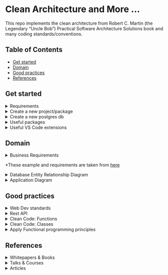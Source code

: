 # Clean Architecture and More ...

This repo implements the clean architecture from Robert C. Martin (the Legendary “Uncle Bob”) Practical Software Architecture Solutions book and many coding standards/conventions.

## Table of Contents
- [Get started](#get-started)
- [Domain](#domain)
- [Good practices](#good-practices)
- [References](#references)

## Get started

<details>
<summary>Requirements</summary>

- Install nvm
- Install node:
    - Run `nvm install <major.minor.patch>` E.g.: `nvm install 16.14.0`
    - Run `nvm use <major.minor.patch>` E.g.: `nvm use 16.14.0`
- For more details:
    - [Releases](https://nodejs.org/en/about/releases/)

</details>

<details>
<summary>Create a new project/package</summary>

- Create a source folder for your package:
    - all the characters in the package name must be lowercase
    - hyphens are allowed
    - package name length cannot exceed 214
    - See package naming rules [here](https://github.com/npm/validate-npm-package-name/#naming-rules)
- Run `npm init` in your project root folder (see package naming rules below)    
    ```
        package name: (clean-architecture-node) 
        version: (1.0.0)
        description: < your package description >
        entry point: (index.js) app.ts
        test command: test:unit
        git repository: (https://github.com/hamidgasmi/clean-architecture-node.git)
        keywords: nodejs clean-architecture conventions
        author: < your name >
        license: (ISC) MIT
    ```
    - or just: `npm init -y`
- Install dependencies:
    - Projet dependencies: `npm i <package-name> -s` or `npm i <package-name> --save-prod`
    - Dev dependencies: `npm i <package name> --save-dev`
    - Peer dependencies: manual
- More details:
    - [Package naming rules](https://github.com/npm/validate-npm-package-name/#naming-rules)
    - [Incrementing semantic versions in published packages](https://docs.npmjs.com/about-semantic-versioning#incrementing-semantic-versions-in-published-packages)
    - [Using semantic versioning to specify update types your package can accept](https://docs.npmjs.com/about-semantic-versioning#using-semantic-versioning-to-specify-update-types-your-package-can-accept)
    - [Difference between dependencies, devDependencies and peerDependencies](https://www.geeksforgeeks.org/difference-between-dependencies-devdependencies-and-peerdependencies)
    - [More about difference between dependencies, devDependencies and peerDependencies](https://stackoverflow.com/questions/18875674/whats-the-difference-between-dependencies-devdependencies-and-peerdependencies?answertab=scoredesc#tab-top)

</details>

<details>
<summary>Create a new postgres db</summary>

- Docker: `docker run -p 5432:5432 --name postgres-db -e POSTGRES_PASSWORD=password -d postgres`
- Install the `db-migrate` package:
    ```
        npm i db-migrate --save-dev
        npm i db-migrate-pg --save-dev
        npm i db-migrate-plugin-typescript --save-dev
    ```
- Create a `database.json` file with the content below:
    ```json
        {
            "dev": {
                "driver": "pg",
                "user": "postgres",
                "password": "password",
                "host": "localhost",
                "database": "postgres"
            }
        }
    ```

</details>

<details>
<summary>Useful packages</summary>

- shx: 
- husky:
- eslint:
- license-checker:
- nyc:
- sinon:
- joi: data validator

</details>

<details>
<summary>Useful VS Code extensions</summary>

- Better Comments:

</details>

## Domain

<details>
<summary>Business Requirements</summary>

- 2 main entities: 
    - Student and Course
    - They can exist on their own and have their own life cycle
- Student entity:
    - It can enroll in one or several courses
    - It keeps track of the courses it's enrolled in
- Course entity:
    - It keeps track of the number of students enrolled in it
- Application:
    - It allows the creation and editing of a new `Course` or a new `Student` independently of each other
    - It allows a `Student` to enroll in a `Course` if and only if the student has successfully registered their enrollment in the course
    - It updates its entities accordingly when a `Student` successfully enroll to a `Course`

</details>

*These example and requirements are taken from [here](https://medium.com/@gushakov/clean-domain-driven-design-2236f5430a05)

<details>
<summary>Database Entity Relationship Diagram</summary>

![database entity relationship diagram](./docs/bdd.drawio.svg)

</details>

<details>
<summary>Application Diagram</summary>

![Application diagram](./docs/cleanArchitectureNodeDiagrams.drawio.svg)

</details>

## Good practices

<details>
<summary>Web Dev standards</summary>

- Header names:
    - [RFC: Deprecating the "X-" Prefix and Similar Constructs in Application Protocols](https://www.rfc-editor.org/rfc/rfc6648)
    - [Stackoverflow: For more details](https://stackoverflow.com/questions/3561381/custom-http-headers-naming-conventions)

</details>

<details>
<summary>Rest API</summary>

- Use unique identifier headers: `x-request-id`, `x-trace-id` or `x-correlation-id`
    - [Correlation IDs for microservices architectures](https://hilton.org.uk/blog/microservices-correlation-id)
- Return resource only when requested: use header `x-return-resource`

</details>

<details>
<summary>Clean Code: Functions</summary>

- It shouldn't accept more than 3 parameters: use a data-structure as a parameter instead of having a lot of parameters
- It should be small => Should do exactly One Thing (Single responsability principle)
- Same level of abstractions: should contain same level of abstraction (high or low level)
    ```
        // Bad example
        function saveUser(name, email) {
            if !isValid(name) { // high abstraction level
                return false
            }
            if !email.include('@) { // Low abstraction level
                return false
            }
        }
    ```
- Should do work that's one level of abstraction below their name
    ```
        // Good example
        function isValidEmail(email) {
            return email.include('@) ? true : false
        }
    ```
    ```
        // Bad example
        function saveUser(name, email) {
            if (!name.length === 0) { // too low abstraction level
                return false
            }
            if !email.include('@) { // too Low abstraction level
                return false
            }
            //...
        }
    ```
- Public methods: fail fast by using guards 1st. (defensive programming)
- CQS principle
    - Tester-Doer pattern: if we want to allow users of our api to avoid dealing with exceptions, then provide a tester property.

</details>

<details>
<summary>Clean Code: Classes</summary>

- Write high cohesive class:
    - Class cohesion: how much are your class methods using the class properties
    - Maximum Cohesion: all methods each use all properties (highly cohesive object). Properties could be private
    - No Cohesion: all methods don't use any class properties. Properties are managed outside of the class (properties are public).
- Law of Demeter: 
    - Code in a method may only access direct internals (properties and methods) of:
        - The object it belongs to
        - Objects that are stored in properties of that object
        - Objects which are received as method parameters
        - Objects which are created in the method
    - E.g. avoid accessing object of object: `this.customer.lastPurshase.date`
- Tell, don't ask:
    - Have other classes to do the job for you (instead of asking for data to do the job)
- Follow SOLID:
    - S (SRP: the Single-Responsibility principle): classes should have a single responsibility, it shouldn't change for more than one reason.
    - O (OCP: the Open-Close principle): a class should be open for extension but closed for modification (Polymorphism, composition)
    - L (LSP: the Liskov Substitution principle): objects should be replaceable with instances of their subclasses without altering the behavior.
    - I (ISP: the Interface Segregation principle): many client-specific interfaces are better than one general purpose interface.
    - D (DIP: the Dependency Inversion principle): you should depend upon abstractions, not concretions

</details>

<details>
<summary>Apply Functional programming principles</summary>

- Avoid side effects:
    - keep function signatures honest
    - Avoid using global variables (value, data-structure, object)
    - Avoid changing a value of a parameter
    - Avoid printing or logging to the screen
    - Avoid triggering an external process
    - Avoid invoking other functions that aren't pure
    - Avoid throwing an exception:
        - Throwing an exception makes the function dishonest
        - Avoid using exceptions to control the program flow
        - Use exception only to state a bug in our application (when a error break a contract)
        - Catch all unknown exceptions in a generic exception handler at the highest level possible => middleware
        - Catch all expected (known) failures at the lowest level possible
    - Avoid primitive obsession:
        - Use Value-Object
        - Convert primitives into Value-Objects on the boundary of the domain model
        - Handle input error at the boundaries of the domain model
        - Convert Value-Objects back into primitives when they leave the domain model
    - Avoid Nulls:
        - Nulls make function dishonest
        ```
            // what if id isn't found? throw exception? return null? => The function signature doesn't show that => It's dishonest
            async getUser(id: number): Promive<User> {
            }
        ```
        - Use **union** type? You do not need to check the function body to find out if it can return a null reference
        ```
            // The function is now honest
            async getUser(id: number): Promive<User | null> {
            }
        ```
- Keep it stateless:
    - Avoid shared states
    - A shared state is any variable, object, memory space that exists in a shared scope
    - A shared state is also the property of an object being passed between scopes
    - A shared scope can include global scope or closure scopes
- Avoid mutation (keep objects immutable):
    - Objects in JavaScript are mutable (`strings` are immutable, though)
    - Immutability save you from concurrency issues, temporal coupling issues
    - Use `Object.freeze(myObj)` to force an object to be immutable
    - Use `Object.assign({}, myObj)` to clone a ***shallow*** object (doesn't have another object inside)
    - User **spread** operator to do a ***shallow*** clonning `const cloneArr = [ ...err ]` or `const cloneObj = { ...obj }`
    - Use `JSON.parse(JSON.stringify(myObj))` to deep clone an object
    - Use class constructor to clone an object (OOP way of cloning)
- Use Function Composition?
- Use Declarative code instead of Imperative code?
- Use Railway-Oriented programming (Pipelining)
    - Add extension methods to class (OnSuccess, OnFailure, OnBoth)
    - [Railway oriented programming: Error handling in functional languages by Scott Wlaschin](https://vimeo.com/113707214)

</details>

## References

<details>
<summary>Whitepapers & Books</summary>

- [Clean Architecture: A Craftsman's Guide to Software Structure and Design](https://www.goodreads.com/book/show/18043011-clean-architecture)

</details>

<details>
<summary>Talks & Courses</summary>

- The Clean Architecture:
    - [Robert C Martin - Clean Architecture](https://youtu.be/Nltqi7ODZTM)
- Railway oriented programming:
    - [Error handling in functional languages by Scott Wlaschin](https://vimeo.com/113707214)

</details>

<details>
<summary>Articles</summary>

- The Clean Architecture:
    - [The Clean Architecture](https://blog.cleancoder.com/uncle-bob/2012/08/13/the-clean-architecture.html) by Robert C. Martin (2012)
    - [OOP Business Applications: Entity, Boundary, Interactor](https://beberlei.de/2012/08/13/oop_business_applications_entity_boundary_interactor.html) by Benjamin Eberlei (2012)
    - [A couple of thoughts on Clean Architecture](https://blog.sourced-bvba.be/article/2017/02/14/thoughts-on-clean-architecture/) by Lieven Doclo (2017)
    - [Clean Architecture Is Screaming](https://dzone.com/articles/clean-architecture-is-screaming) by Java Zone (2017)
    - [Clean Architecture: Standing on the shoulders of giants](https://herbertograca.com/2017/09/28/clean-architecture-standing-on-the-shoulders-of-giants/) by Herberto Graça (2017)
- Domain-Driven Design:
    - [The Clean Domain-Driven Design](https://medium.com/@gushakov/clean-domain-driven-design-2236f5430a05)

</details>
